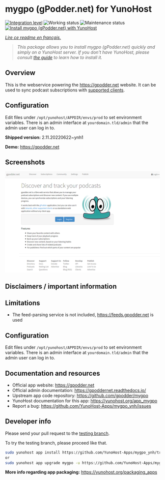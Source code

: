 <!--
N.B.: This README was automatically generated by https://github.com/YunoHost/apps/tree/master/tools/README-generator
It shall NOT be edited by hand.
-->

# mygpo (gPodder.net) for YunoHost

[![Integration level](https://dash.yunohost.org/integration/mygpo.svg)](https://dash.yunohost.org/appci/app/mygpo) ![Working status](https://ci-apps.yunohost.org/ci/badges/mygpo.status.svg) ![Maintenance status](https://ci-apps.yunohost.org/ci/badges/mygpo.maintain.svg)  
[![Install mygpo (gPodder.net) with YunoHost](https://install-app.yunohost.org/install-with-yunohost.svg)](https://install-app.yunohost.org/?app=mygpo)

*[Lire ce readme en français.](./README_fr.md)*

> *This package allows you to install mygpo (gPodder.net) quickly and simply on a YunoHost server.
If you don't have YunoHost, please consult [the guide](https://yunohost.org/#/install) to learn how to install it.*

## Overview

This is the webservice powering the https://gpodder.net website. It can be used to sync podcast subscriptions with [supported clients](https://gpoddernet.readthedocs.io/en/latest/user/clients.html).

## Configuration

Edit files under `/opt/yunohost/APPDIR/envs/prod` to set environment variables. There is an admin interface at `yourdomain.tld/admin` that the admin user can log in to.


**Shipped version:** 2.11.20220622~ynh1

**Demo:** https://gpodder.net

## Screenshots

![Screenshot of mygpo (gPodder.net)](./doc/screenshots/screenshot1.png)

## Disclaimers / important information

## Limitations

* The feed-parsing service is not included, https://feeds.gpodder.net is used

## Configuration

Edit files under `/opt/yunohost/APPDIR/envs/prod` to set environment variables. There is an admin interface at `yourdomain.tld/admin` that the admin user can log in to.

## Documentation and resources

* Official app website: <https://gpodder.net>
* Official admin documentation: <https://gpoddernet.readthedocs.io/>
* Upstream app code repository: <https://github.com/gpodder/mygpo>
* YunoHost documentation for this app: <https://yunohost.org/app_mygpo>
* Report a bug: <https://github.com/YunoHost-Apps/mygpo_ynh/issues>

## Developer info

Please send your pull request to the [testing branch](https://github.com/YunoHost-Apps/mygpo_ynh/tree/testing).

To try the testing branch, please proceed like that.

``` bash
sudo yunohost app install https://github.com/YunoHost-Apps/mygpo_ynh/tree/testing --debug
or
sudo yunohost app upgrade mygpo -u https://github.com/YunoHost-Apps/mygpo_ynh/tree/testing --debug
```

**More info regarding app packaging:** <https://yunohost.org/packaging_apps>
